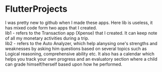 # FlutterProjects
I was pretty new to github when I made these apps. Here lib is useless, it has mixed code form two apps that I created.\
lib1 - refers to the Transaction app (Xpense) that I created. It can keep note of all my monetary activities during a trip.\
lib2 - refers to the Auto Analyzer, which help alanysing one's strengths and weaknesses by asking him questions based on several topics such as Logical reasoning, comprehensive ability etc. It also has a calendar which helps you track your own progress and an evaluatory section where a child can grade himself/herself based upon how he performed.
